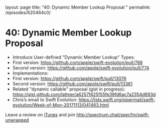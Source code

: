 layout: page
title: "40: Dynamic Member Lookup Proposal "
permalink: /episodes/620464c0/

# 40: Dynamic Member Lookup Proposal 

- Introduce User-defined "Dynamic Member Lookup" Types:
 - First version: https://github.com/apple/swift-evolution/pull/768
 - Second version: https://github.com/apple/swift-evolution/pull/774
- Implementations:
 - First version: https://github.com/apple/swift/pull/13076
 - Second version: https://github.com/apple/swift/pull/13361
- Related "dynamic callable" proposal (gist in progress): https://gist.github.com/lattner/a6257f425f55fe39fd6ac7a2354d693d
- Chris’s email to Swift Evolution: https://lists.swift.org/pipermail/swift-evolution/Week-of-Mon-20171113/041463.html

Leave a review on [iTunes](https://itunes.apple.com/us/podcast/swift-unwrapped/id1209817203?mt=2) and join http://spectrum.chat/specfm/swift-unwrapped
